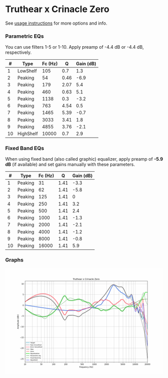 # Truthear x Crinacle Zero
See [usage instructions](https://github.com/jaakkopasanen/AutoEq#usage) for more options and info.

### Parametric EQs
You can use filters 1-5 or 1-10. Apply preamp of -4.4 dB or -4.4 dB, respectively.

|   # | Type      |   Fc (Hz) |    Q |   Gain (dB) |
|-----|-----------|-----------|------|-------------|
|   1 | LowShelf  |       105 | 0.7  |         1.3 |
|   2 | Peaking   |        54 | 0.46 |        -6.9 |
|   3 | Peaking   |       179 | 2.07 |         5.4 |
|   4 | Peaking   |       460 | 0.63 |         5.1 |
|   5 | Peaking   |      1138 | 0.3  |        -3.2 |
|   6 | Peaking   |       763 | 4.54 |         0.5 |
|   7 | Peaking   |      1465 | 5.39 |        -0.7 |
|   8 | Peaking   |      3033 | 3.41 |         1.8 |
|   9 | Peaking   |      4855 | 3.76 |        -2.1 |
|  10 | HighShelf |     10000 | 0.7  |         2.9 |

### Fixed Band EQs
When using fixed band (also called graphic) equalizer, apply preamp of **-5.9 dB** (if available) and set gains manually with these parameters.

|   # | Type    |   Fc (Hz) |    Q |   Gain (dB) |
|-----|---------|-----------|------|-------------|
|   1 | Peaking |        31 | 1.41 |        -3.3 |
|   2 | Peaking |        62 | 1.41 |        -5.8 |
|   3 | Peaking |       125 | 1.41 |         0   |
|   4 | Peaking |       250 | 1.41 |         3.2 |
|   5 | Peaking |       500 | 1.41 |         2.4 |
|   6 | Peaking |      1000 | 1.41 |        -1.3 |
|   7 | Peaking |      2000 | 1.41 |        -2.1 |
|   8 | Peaking |      4000 | 1.41 |        -1.2 |
|   9 | Peaking |      8000 | 1.41 |        -0.8 |
|  10 | Peaking |     16000 | 1.41 |         5.9 |

### Graphs
![](./Truthear%20x%20Crinacle%20Zero.png)
